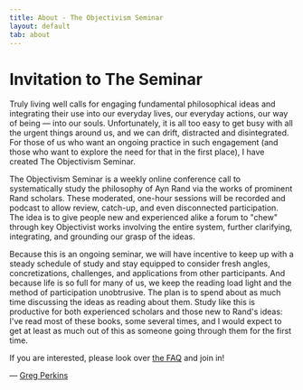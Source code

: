 ```yaml
---
title: About - The Objectivism Seminar
layout: default
tab: about
---
```


Invitation to The Seminar
=========================

Truly living well calls for engaging fundamental philosophical ideas and
integrating their use into our everyday lives, our everyday actions, our way of
being — into our souls. Unfortunately, it is all too easy to get busy with all
the urgent things around us, and we can drift, distracted and disintegrated. For
those of us who want an ongoing practice in such engagement (and those who want
to explore the need for that in the first place), I have created The Objectivism
Seminar.

The Objectivism Seminar is a weekly online conference call to systematically
study the philosophy of Ayn Rand via the works of prominent Rand scholars. These
moderated, one-hour sessions will be recorded and podcast to allow review,
catch-up, and even disconnected participation. The idea is to give people new
and experienced alike a forum to "chew" through key Objectivist works involving
the entire system, further clarifying, integrating, and grounding our grasp of
the ideas.

Because this is an ongoing seminar, we will have incentive to keep up with a
steady schedule of study and stay equipped to consider fresh angles,
concretizations, challenges, and applications from other participants. And
because life is so full for many of us, we keep the reading load light and the
method of participation unobtrusive. The plan is to spend about as much time
discussing the ideas as reading about them. Study like this is productive for
both experienced scholars and those new to Rand's ideas: I've read most of these
books, some several times, and I would expect to get at least as much out of
this as someone going through them for the first time.

If you are interested, please look over
<a title="Frequently Asked Questions" href="/faq">the FAQ</a> and join in!

— <a title="Send email to Greg!" href="mailto:greg@objectivismseminar.com" target="_blank">Greg Perkins</a>
